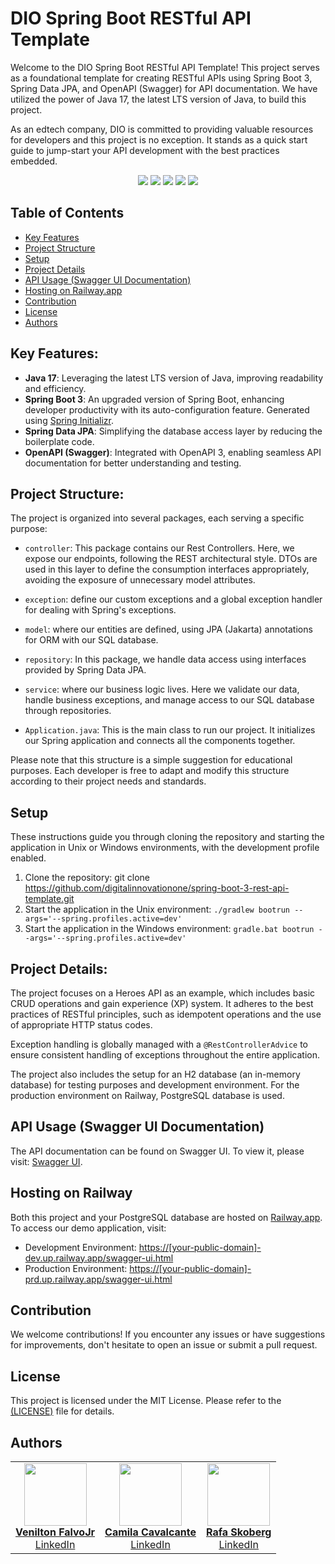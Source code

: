 # DIO Spring Boot RESTful API Template

Welcome to the DIO Spring Boot RESTful API Template! This project serves as a foundational template for creating RESTful APIs using Spring Boot 3, Spring Data JPA, and OpenAPI (Swagger) for API documentation. We have utilized the power of Java 17, the latest LTS version of Java, to build this project.

As an edtech company, DIO is committed to providing valuable resources for developers and this project is no exception. It stands as a quick start guide to jump-start your API development with the best practices embedded.

<p align="center">
     <a alt="Java">
        <img src="https://img.shields.io/badge/Java-v17-blue.svg" />
    </a>
    <a alt="Spring Boot">
        <img src="https://img.shields.io/badge/Spring%20Boot-v3.1.0-brightgreen.svg" />
    </a>
    <a alt="Gradle">
        <img src="https://img.shields.io/badge/Gradle-v7.6-lightgreen.svg" />
    </a>
    <a alt="H2">
        <img src="https://img.shields.io/badge/H2-v2.1.214-darkblue.svg" />
    </a>
    <a alt="PostgreSQL">
        <img src="https://img.shields.io/badge/PostgreSQL-v42.6.0-blue.svg" />
    </a>
</p>

## Table of Contents

- [Key Features](#key-features)
- [Project Structure](#project-structure)
- [Setup](#setup)
- [Project Details](#project-details)
- [API Usage (Swagger UI Documentation)](#api-usage-swagger-ui-documentation)
- [Hosting on Railway.app](#hosting-on-railway)
- [Contribution](#contribution)
- [License](#license)
- [Authors](#authors)

## Key Features:

- **Java 17**: Leveraging the latest LTS version of Java, improving readability and efficiency.
- **Spring Boot 3**: An upgraded version of Spring Boot, enhancing developer productivity with its auto-configuration
  feature. Generated using [Spring Initializr](https://start.spring.io/#!type=gradle-project&language=java&platformVersion=3.1.1&packaging=jar&jvmVersion=17&groupId=me.dio&artifactId=spring-boot-3-rest-api-template&name=spring-boot-3-rest-api-template&description=DIO%20Spring%20Boot%20RESTful%20API%20Template&packageName=me.dio&dependencies=web,data-jpa,h2,postgresql).
- **Spring Data JPA**: Simplifying the database access layer by reducing the boilerplate code.
- **OpenAPI (Swagger)**: Integrated with OpenAPI 3, enabling seamless API documentation for better understanding and
  testing.

## Project Structure:

The project is organized into several packages, each serving a specific purpose:

- `controller`: This package contains our Rest Controllers. Here, we expose our endpoints, following the REST architectural style. DTOs are used in this layer to define the consumption interfaces appropriately, avoiding the exposure of unnecessary model attributes.

- `exception`: define our custom exceptions and a global exception handler for dealing with Spring's exceptions.

- `model`: where our entities are defined, using JPA (Jakarta) annotations for ORM with our SQL database.

- `repository`: In this package, we handle data access using interfaces provided by Spring Data JPA.

- `service`: where our business logic lives. Here we validate our data, handle business exceptions, and manage access to our SQL database through repositories.

- `Application.java`: This is the main class to run our project. It initializes our Spring application and connects all the components together.

Please note that this structure is a simple suggestion for educational purposes. Each developer is free to adapt and modify this structure according to their project needs and standards.

## Setup

These instructions guide you through cloning the repository and starting the application in Unix or Windows environments, with the development profile enabled.

1. Clone the repository: git clone https://github.com/digitalinnovationone/spring-boot-3-rest-api-template.git
2. Start the application in the Unix environment: `./gradlew bootrun --args='--spring.profiles.active=dev'`
3. Start the application in the Windows environment: `gradle.bat bootrun --args='--spring.profiles.active=dev'`

## Project Details:

The project focuses on a Heroes API as an example, which includes basic CRUD operations and gain experience (XP) system. It adheres to the best practices of RESTful principles, such as idempotent operations and the use of appropriate HTTP status codes.

Exception handling is globally managed with a `@RestControllerAdvice` to ensure consistent handling of exceptions throughout the entire application.

The project also includes the setup for an H2 database (an in-memory database) for testing purposes and development environment. For the production environment on Railway, PostgreSQL database is used.

## API Usage (Swagger UI Documentation)

The API documentation can be found on Swagger UI. To view it, please visit: [Swagger UI](http://localhost:8080/swagger-ui.html).

## Hosting on Railway

Both this project and your PostgreSQL database are hosted on [Railway.app](https://railway.app/). To access our demo application, visit:
- Development Environment: [https://[your-public-domain]-dev.up.railway.app/swagger-ui.html](https://heroes-api-veni-dev.up.railway.app/swagger-ui.html)
- Production Environment: [https://[your-public-domain]-prd.up.railway.app/swagger-ui.html](https://heroes-api-veni-prd.up.railway.app/swagger-ui.html)

## Contribution

We welcome contributions! If you encounter any issues or have suggestions for improvements, don't hesitate to open an issue or submit a pull request.

## License

This project is licensed under the MIT License. Please refer to the <a href="https://github.com/digitalinnovationone/spring-boot-3-rest-api-template/blob/main/LICENSE.md">(LICENSE)</a> file for details.

## Authors

<table>
  <tr>
    <td align="center"><a href="https://github.com/falvojr"><img src="https://avatars.githubusercontent.com/u/730492?v=4&s=100" width="100px;" alt=""/><br/><strong>Venilton FalvoJr</strong></a><br/><a href="https://www.linkedin.com/in/falvojr/">LinkedIn</a></td>
    <td align="center"><a href="https://github.com/cami-la"><img src="https://avatars.githubusercontent.com/u/64323124?v=4&s=100" width="100px;" alt=""/><br/><strong>Camila Cavalcante</strong></a><br/><a href="https://www.linkedin.com/in/cami-la/">LinkedIn</a></td>
    <td align="center"><a href="https://github.com/rafaskb"><img src="https://avatars.githubusercontent.com/u/2331058?v=4&s=100" width="100px;" alt=""/><br/><strong>Rafa Skoberg</strong></a><br/><a href="https://www.linkedin.com/in/rafaskoberg/">LinkedIn</a></td>
  </tr>
</table>
